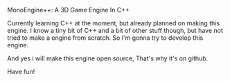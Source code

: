 MonoEngine++: A 3D Game Engine In C++

Currently learning C++ at the moment, but already planned on making this engine. I know a tiny bit of C++ and a bit of other stuff though, but have not tried to make a engine from scratch. So i'm gonna try to develop this engine.

And yes i will make this engine open source, That's why it's on github.

Have fun!
